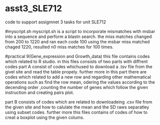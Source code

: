 # asst3_SLE712
code to support assigmnet 3 tasks for unit SLE712


#myscript.sh
myscript.sh is a script to incorporate mismatches with msbar into a sequence and perform a blastn search.
the miss matches changed from 200 to 1220 and ran each code 100 using the msbar
miss matched chaged 1220, resulted n0 miss matches for 100 times.

#practical 9(Gene_expression and Growth_data)
this file contains codes which related to R studio.
in this files consists of two parts with diffrent codes
part A consist of codes whichused to download a .tsv file from the givel site and read the table propely. further more in this part there are codes which related to add a new row and regarding other mathematical operations such as find the row mean, odering the values according to the decending order ,counting the number of genes which follow the given instruction and creating pairs plot.

part B consists of codes which are related to downloadeing .csv file from the given site and how to calulate the mean and the SD raws separatley using subset codes. further more this files contains of codes of how to creat a boxplot using the given colums.




